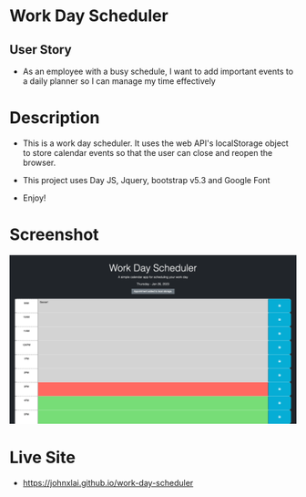# Work Day Scheduler


## User Story
* As an employee with a busy schedule, I want to add important events to a daily planner so I can manage my time effectively



# Description
* This is a work day scheduler.  It uses the web API's localStorage object to store calendar events so that the user can close and reopen the browser.

* This project uses Day JS, Jquery, bootstrap v5.3 and Google Font
* Enjoy!


# Screenshot
![Final Website](assets/img/work-day-scheduler.png)

# Live Site
* https://johnxlai.github.io/work-day-scheduler

